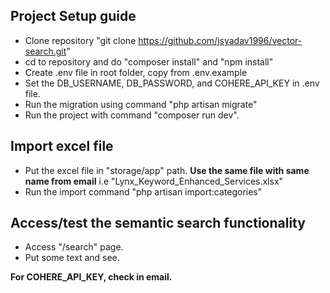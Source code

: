 ## Project Setup guide

- Clone repository "git clone https://github.com/jsyadav1996/vector-search.git"
- cd to repository and do "composer install" and "npm install"
- Create .env file in root folder, copy from .env.example
- Set the DB_USERNAME, DB_PASSWORD, and COHERE_API_KEY in .env file.
- Run the migration using command "php artisan migrate"
- Run the project with command "composer run dev".

## Import excel file

- Put the excel file in "storage/app" path. **Use the same file with same name from email** i.e "Lynx_Keyword_Enhanced_Services.xlsx"
- Run the import command "php artisan import:categories"

## Access/test the semantic search functionality

- Access "/search" page.
- Put some text and see.

**For COHERE_API_KEY, check in email.**